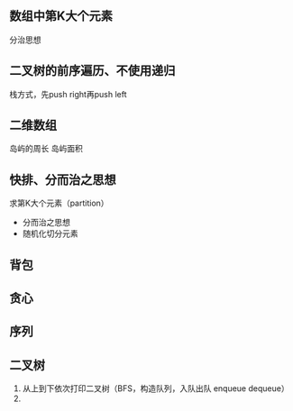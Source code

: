 ## 数组中第K大个元素
分治思想

## 二叉树的前序遍历、不使用递归
栈方式，先push right再push left

## 二维数组
岛屿的周长
岛屿面积

## 快排、分而治之思想
求第K大个元素（partition）
- 分而治之思想
- 随机化切分元素

## 背包

## 贪心

## 序列

## 二叉树
1. 从上到下依次打印二叉树（BFS，构造队列，入队出队 enqueue dequeue）
2. 